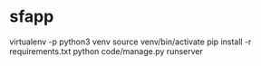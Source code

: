# sfapp

virtualenv -p python3 venv
source venv/bin/activate
pip install -r requirements.txt
python code/manage.py runserver

